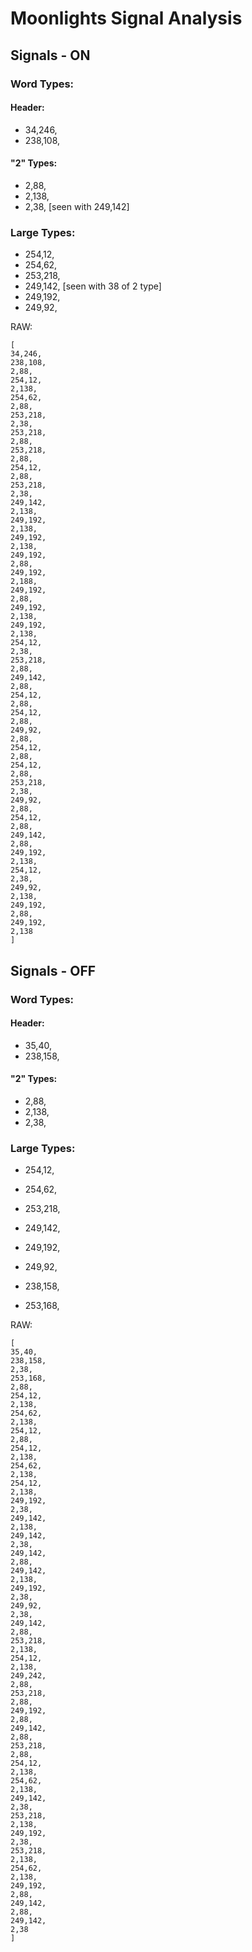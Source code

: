 # Moonlights Signal Analysis

## Signals - ON

### Word Types:

#### Header:

- 34,246,
- 238,108,

#### "2" Types:

- 2,88,
- 2,138,
- 2,38, [seen with 249,142]

### Large Types:

- 254,12,
- 254,62,
- 253,218,
- 249,142, [seen with 38 of 2 type]
- 249,192,
- 249,92,


RAW:
```
[
34,246,
238,108,
2,88,
254,12,
2,138,
254,62,
2,88,
253,218,
2,38,
253,218,
2,88,
253,218,
2,88,
254,12,
2,88,
253,218,
2,38,
249,142,
2,138,
249,192,
2,138,
249,192,
2,138,
249,192,
2,88,
249,192,
2,188,
249,192,
2,88,
249,192,
2,138,
249,192,
2,138,
254,12,
2,38,
253,218,
2,88,
249,142,
2,88,
254,12,
2,88,
254,12,
2,88,
249,92,
2,88,
254,12,
2,88,
254,12,
2,88,
253,218,
2,38,
249,92,
2,88,
254,12,
2,88,
249,142,
2,88,
249,192,
2,138,
254,12,
2,38,
249,92,
2,138,
249,192,
2,88,
249,192,
2,138
]
```

## Signals - OFF

### Word Types:

#### Header:

- 35,40,
- 238,158,

#### "2" Types:

- 2,88,
- 2,138,
- 2,38,

### Large Types:

- 254,12,
- 254,62,
- 253,218,
- 249,142,
- 249,192,
- 249,92,

- 238,158,
- 253,168,

RAW:
```
[
35,40,
238,158,
2,38,
253,168,
2,88,
254,12,
2,138,
254,62,
2,138,
254,12,
2,88,
254,12,
2,138,
254,62,
2,138,
254,12,
2,138,
249,192,
2,38,
249,142,
2,138,
249,142,
2,38,
249,142,
2,88,
249,142,
2,138,
249,192,
2,38,
249,92,
2,38,
249,142,
2,88,
253,218,
2,138,
254,12,
2,138,
249,242,
2,88,
253,218,
2,88,
249,192,
2,88,
249,142,
2,88,
253,218,
2,88,
254,12,
2,138,
254,62,
2,138,
249,142,
2,38,
253,218,
2,138,
249,192,
2,38,
253,218,
2,138,
254,62,
2,138,
249,192,
2,88,
249,142,
2,88,
249,142,
2,38
]
```
